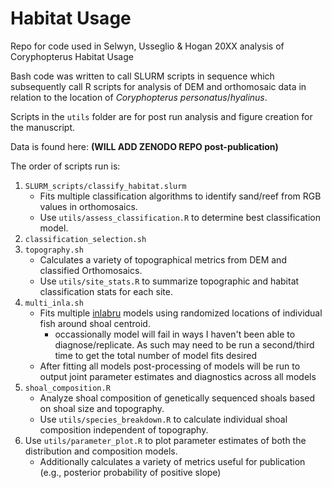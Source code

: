 # Habitat Usage
Repo for code used in Selwyn, Usseglio & Hogan 20XX analysis of Coryphopterus Habitat Usage

Bash code was written to call SLURM scripts in sequence which subsequently call R scripts for analysis of DEM and orthomosaic data in relation to the location of <i>Coryphopterus personatus</i>/<i>hyalinus</i>.

Scripts in the `utils` folder are for post run analysis and figure creation for the manuscript.

Data is found here: **(WILL ADD ZENODO REPO post-publication)**

The order of scripts run is:
1. `SLURM_scripts/classify_habitat.slurm`
    - Fits multiple classification algorithms to identify sand/reef from RGB values in orthomosaics.
    - Use `utils/assess_classification.R` to determine best classification model.
2. `classification_selection.sh`
3. `topography.sh`
    - Calculates a variety of topographical metrics from DEM and classified Orthomosaics.
    - Use `utils/site_stats.R` to summarize topographic and habitat classification stats for each site.
4. `multi_inla.sh`
    - Fits multiple [inlabru](https://sites.google.com/inlabru.org/inlabru) models using randomized locations of individual fish around shoal centroid.
        - occassionally model will fail in ways I haven't been able to diagnose/replicate. As such may need to be run a second/third time to get the total number of model fits desired
    - After fitting all models post-processing of models will be run to output joint parameter estimates and diagnostics across all models
5. `shoal_composition.R`
    - Analyze shoal composition of genetically sequenced shoals based on shoal size and topography.
    - Use `utils/species_breakdown.R` to calculate individual shoal composition independent of topography.
6. Use `utils/parameter_plot.R` to plot parameter estimates of both the distribution and composition models.
    - Additionally calculates a variety of metrics useful for publication (e.g., posterior probability of positive slope)
